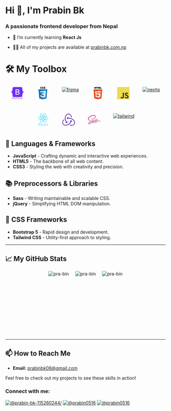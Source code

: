 <h1 align="start">Hi 👋, I'm Prabin Bk</h1>
<h3 align="start">A passionate frontend developer from Nepal</h3>

- 🌱 I’m currently learning **React Js**

- 👨‍💻 All of my projects are available at [prabinbk.com.np](prabinbk.com.np)

# 🛠️ My Toolbox

<p align="center" style="display: flex; justify-content: center; gap: 20px; flex-wrap: wrap;">
  <a href="https://getbootstrap.com" target="_blank" rel="noreferrer">
    <img src="https://raw.githubusercontent.com/devicons/devicon/master/icons/bootstrap/bootstrap-plain-wordmark.svg" alt="bootstrap" width="40" height="40" style="margin: 10px;"/>
  </a>
  <a href="https://www.w3schools.com/css/" target="_blank" rel="noreferrer">
    <img src="https://raw.githubusercontent.com/devicons/devicon/master/icons/css3/css3-original-wordmark.svg" alt="css3" width="40" height="40" style="margin: 10px;"/>
  </a>
  <a href="https://www.figma.com/" target="_blank" rel="noreferrer">
    <img src="https://www.vectorlogo.zone/logos/figma/figma-icon.svg" alt="figma" width="40" height="40" style="margin: 10px;"/>
  </a>
  <a href="https://www.w3.org/html/" target="_blank" rel="noreferrer">
    <img src="https://raw.githubusercontent.com/devicons/devicon/master/icons/html5/html5-original-wordmark.svg" alt="html5" width="40" height="40" style="margin: 10px;"/>
  </a>
  <a href="https://developer.mozilla.org/en-US/docs/Web/JavaScript" target="_blank" rel="noreferrer">
    <img src="https://raw.githubusercontent.com/devicons/devicon/master/icons/javascript/javascript-original.svg" alt="javascript" width="40" height="40" style="margin: 10px;"/>
  </a>
  <a href="https://nextjs.org/" target="_blank" rel="noreferrer">
    <img src="https://cdn.worldvectorlogo.com/logos/nextjs-2.svg" alt="nextjs" width="40" height="40" style="margin: 10px;"/>
  </a>
  <a href="https://reactjs.org/" target="_blank" rel="noreferrer">
    <img src="https://raw.githubusercontent.com/devicons/devicon/master/icons/react/react-original-wordmark.svg" alt="react" width="40" height="40" style="margin: 10px;"/>
  </a>
  <a href="https://redux.js.org" target="_blank" rel="noreferrer">
    <img src="https://raw.githubusercontent.com/devicons/devicon/master/icons/redux/redux-original.svg" alt="redux" width="40" height="40" style="margin: 10px;"/>
  </a>
  <a href="https://sass-lang.com" target="_blank" rel="noreferrer">
    <img src="https://raw.githubusercontent.com/devicons/devicon/master/icons/sass/sass-original.svg" alt="sass" width="40" height="40" style="margin: 10px;"/>
  </a>
  <a href="https://tailwindcss.com/" target="_blank" rel="noreferrer">
    <img src="https://www.vectorlogo.zone/logos/tailwindcss/tailwindcss-icon.svg" alt="tailwind" width="40" height="40" style="margin: 10px;"/>
  </a>
</p>

## 🌟 Languages & Frameworks
- **JavaScript** - Crafting dynamic and interactive web experiences.
- **HTML5** - The backbone of all web content.
- **CSS3** - Styling the web with creativity and precision.

## 📚 Preprocessors & Libraries
- **Sass** - Writing maintainable and scalable CSS.
- **jQuery** - Simplifying HTML DOM manipulation.

## 🎨 CSS Frameworks
- **Bootstrap 5** - Rapid design and development.
- **Tailwind CSS** - Utility-first approach to styling.

---

## 📈 My GitHub Stats

<div style="display: flex; flex-wrap: wrap; justify-content: center; gap: 20px;">
  <img src="https://github-readme-stats.vercel.app/api/top-langs?username=pra-bin&show_icons=true&locale=en&layout=compact" alt="pra-bin" style="height: 200px;"/>
  <img src="https://github-readme-stats.vercel.app/api?username=pra-bin&show_icons=true&locale=en" alt="pra-bin" style="height: 200px;"/>
  <img src="https://github-readme-streak-stats.herokuapp.com/?user=pra-bin&" alt="pra-bin" style="height: 200px;"/>
</div>

---

## 📫 How to Reach Me
- **Email:** [prabinbk06@gmail.com](mailto:prabinbk06@gmail.com)

Feel free to check out my projects to see these skills in action!

<h3 align="left">Connect with me:</h3>

<p align="left">
<a href="https://linkedin.com/in/@prabin-bk-115260244/" target="blank"><img align="center" src="https://raw.githubusercontent.com/rahuldkjain/github-profile-readme-generator/master/src/images/icons/Social/linked-in-alt.svg" alt="@prabin-bk-115260244/" height="30" width="40" /></a>
<a href="https://instagram.com/@prabin0516" target="blank"><img align="center" src="https://raw.githubusercontent.com/rahuldkjain/github-profile-readme-generator/master/src/images/icons/Social/instagram.svg" alt="@prabin0516" height="30" width="40" /></a>
<a href="https://fb.com/@prabin0516" target="blank"><img align="center" src="https://raw.githubusercontent.com/rahuldkjain/github-profile-readme-generator/master/src/images/icons/Social/facebook.svg" alt="@prabin0516" height="30" width="40" /></a>

</p>
